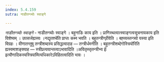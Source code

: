 ```yaml
---
index: 5.4.159
sutra: नाडीतन्त्र्योः स्वाङ्गे

---
```

_नाडीतन्त्र्योः स्वाङ्गे_ - नाडीतन्त्र्योः स्वाङ्गे । बहुनाडिः काय इति । प्राणिस्थत्वात्स्वाङ्गत्वसूचनायकाय इति विशेष्यम् । उपसर्जह्यस्वः ।नद्यृतश्चे॑ति प्राप्तः कब्न भवति । बहुतन्त्रीग्र्रीवेति । बह्व्यस्तन्त्र्यो यस्या इति विग्रहः । वीणातन्तुषु तन्त्रीशब्दस्य प्रसिद्धत्वादाह — तन्त्रीर्धमनीति । बहुतन्त्रीशब्देगोस्त्रियो॑रिति ह्यस्वमाशङ्क्याह — स्त्रीप्रत्ययान्तत्वाऽभावादिति ।अवितृस्तृतन्त्रीभ्य ईः॑ इत्यौणादिकस्यस्त्रिया॑मित्यधिकारेऽविहितत्वादिति भावः । 